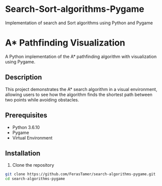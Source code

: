 # Search-Sort-algorithms-Pygame
Implementation of search and Sort algorithms using Python and Pygame
# A* Pathfinding Visualization

A Python implementation of the A* pathfinding algorithm with visualization using Pygame.

## Description

This project demonstrates the A* search algorithm in a visual environment, allowing users to see how the algorithm finds the shortest path between two points while avoiding obstacles.

## Prerequisites

- Python 3.6.10
- Pygame
- Virtual Environment

## Installation

1. Clone the repository
```bash
git clone https://github.com/FerasTamer/search-algorithms-pygame.git
cd search-algorithms-pygame
